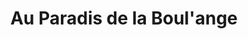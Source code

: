 ---
title: "Au Paradis de la Boul'ange"
url: /nouic/au-paradis-de-la-boulange/
shop: boulangerie
---